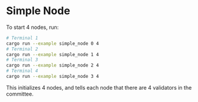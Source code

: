 # Simple Node

To start 4 nodes, run:
```bash
# Terminal 1
cargo run --example simple_node 0 4
# Terminal 2
cargo run --example simple_node 1 4
# Terminal 3
cargo run --example simple_node 2 4
# Terminal 4
cargo run --example simple_node 3 4
```
This initializes 4 nodes, and tells each node that there are 4 validators in the committee.
